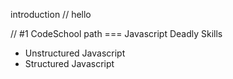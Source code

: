 introduction
// hello

// #1 CodeSchool path === Javascript
Deadly Skills 
* Unstructured Javascript
* Structured Javascript
